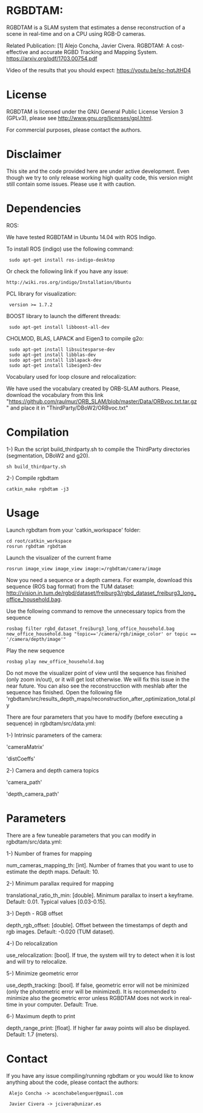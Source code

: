 # RGBDTAM:

RGBDTAM is a SLAM system that estimates a dense reconstruction of a scene in real-time and on a CPU using RGB-D cameras. 

Related Publication:
[1] Alejo Concha, Javier Civera. RGBDTAM: A cost-effective and accurate RGBD Tracking and Mapping System. https://arxiv.org/pdf/1703.00754.pdf

Video of the results that you should expect:
https://youtu.be/sc-hqtJtHD4

 
# License

RGBDTAM is licensed under the GNU General Public License Version 3 (GPLv3), please see http://www.gnu.org/licenses/gpl.html.

For commercial purposes, please contact the authors.


# Disclaimer

This site and the code provided here are under active development. Even though we try to only release working high quality code, this version might still contain some issues. Please use it with caution.

# Dependencies

ROS:

We have tested RGBDTAM in Ubuntu 14.04 with ROS Indigo.

To install ROS (indigo) use the following command:

     sudo apt-get install ros-indigo-desktop
     
Or check the following link if you have any issue:

    http://wiki.ros.org/indigo/Installation/Ubuntu
     

PCL library for visualization:

     version >= 1.7.2
     
BOOST library to launch the different threads:
    
     sudo apt-get install libboost-all-dev 
     
CHOLMOD, BLAS, LAPACK and Eigen3 to compile g2o:

     sudo apt-get install libsuitesparse-dev
     sudo apt-get install libblas-dev
     sudo apt-get install liblapack-dev
     sudo apt-get install libeigen3-dev   

Vocabulary used for loop closure and relocalization:
    
We have used the vocabulary created by ORB-SLAM authors. Please, download the vocabulary from this link "https://github.com/raulmur/ORB_SLAM/blob/master/Data/ORBvoc.txt.tar.gz" and place it in "ThirdParty/DBoW2/ORBvoc.txt"

    
# Compilation


1-) Run the script build_thirdparty.sh to compile the ThirdParty directories (segmentation, DBoW2 and g20).
       
    sh build_thirdparty.sh


2-) Compile rgbdtam
      
    catkin_make rgbdtam -j3

# Usage

Launch rgbdtam from your 'catkin_workspace' folder:
     
    cd root/catkin_workspace 
    rosrun rgbdtam rgbdtam
    

Launch the visualizer of the current frame

    rosrun image_view image_view image:=/rgbdtam/camera/image


Now you need a sequence or a depth camera. For example, download this sequence (ROS bag format) from the TUM dataset: http://vision.in.tum.de/rgbd/dataset/freiburg3/rgbd_dataset_freiburg3_long_office_household.bag.

Use the following command to remove the unnecessary topics from the sequence

    rosbag filter rgbd_dataset_freiburg3_long_office_household.bag new_office_household.bag "topic=='/camera/rgb/image_color' or topic == '/camera/depth/image'"
    
Play the new sequence
    
    rosbag play new_office_household.bag
    

Do not move the visualizer point of view until the sequence has finished (only zoom in/out), or it will get lost otherwise. We will fix this issue in the near future. You can also see the reconstrucction with meshlab after the sequence has finished. Open the following file 'rgbdtam/src/results_depth_maps/reconstruction_after_optimization_total.ply


There are four parameters that you have to modify (before executing a sequence) in rgbdtam/src/data.yml:

1-) Intrinsic parameters of the camera:

'cameraMatrix'

'distCoeffs'

2-) Camera and depth camera topics

'camera_path'

'depth_camera_path'


# Parameters

There are a few tuneable parameters that you can modify in rgbdtam/src/data.yml:


1-) Number of frames for mapping

num_cameras_mapping_th: [int]. Number of frames that you want to use to estimate the depth maps. Default: 10.

2-) Minimum parallax required for mapping

translational_ratio_th_min: [double]. Minimum parallax to insert a keyframe. Default: 0.01. Typical values [0.03-0.15].

3-) Depth - RGB offset

depth_rgb_offset: [double]. Offset between the timestamps of depth and rgb images. Default: -0.020 (TUM dataset).

4-) Do relocalization

use_relocalization: [bool]. If true, the system will try to detect when it is lost and will try to relocalize.

5-) Minimize geometric error

use_depth_tracking: [bool]. If false, geometric error will not be minimized (only the photometric error will be minimized). It is recommended to minimize also the geometric error unless RGBDTAM does not work in real-time in your computer. Default: True.

6-) Maximum depth to print

depth_range_print: [float]. If higher far away points will also be displayed. Default: 1.7 (meters).

# Contact

If you have any issue compiling/running rgbdtam or you would like to know anything about the code, please contact the authors:

     Alejo Concha -> aconchabelenguer@gmail.com

     Javier Civera -> jcivera@unizar.es
